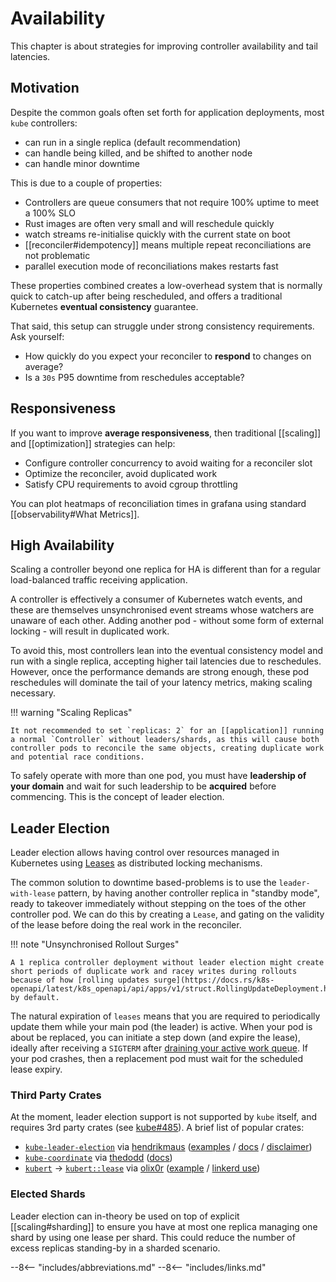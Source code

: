 # Availability

This chapter is about strategies for improving controller availability and tail latencies.

## Motivation

Despite the common goals often set forth for application deployments, most `kube` controllers:

- can run in a single replica (default recommendation)
- can handle being killed, and be shifted to another node
- can handle minor downtime

This is due to a couple of properties:

- Controllers are queue consumers that not require 100% uptime to meet a 100% SLO
- Rust images are often very small and will reschedule quickly
- watch streams re-initialise quickly with the current state on boot
- [[reconciler#idempotency]] means multiple repeat reconciliations are not problematic
- parallel execution mode of reconciliations makes restarts fast

These properties combined creates a low-overhead system that is normally quick to catch-up after being rescheduled, and offers a traditional Kubernetes __eventual consistency__ guarantee.

That said, this setup can struggle under strong consistency requirements. Ask yourself:

- How quickly do you expect your reconciler to **respond** to changes on average?
- Is a `30s` P95 downtime from reschedules acceptable?

## Responsiveness

If you want to improve __average responsiveness__, then traditional [[scaling]] and [[optimization]] strategies can help:

- Configure controller concurrency to avoid waiting for a reconciler slot
- Optimize the reconciler, avoid duplicated work
- Satisfy CPU requirements to avoid cgroup throttling

You can plot heatmaps of reconciliation times in grafana using standard [[observability#What Metrics]].

<!--TODO: can we measure time from watch event seen to watch event received by reconciler?-->

## High Availability

Scaling a controller beyond one replica for HA is different than for a regular load-balanced traffic receiving application.

A controller is effectively a consumer of Kubernetes watch events, and these are themselves unsynchronised event streams whose watchers are unaware of each other. Adding another pod - without some form of external locking - will result in duplicated work.

To avoid this, most controllers lean into the eventual consistency model and run with a single replica, accepting higher tail latencies due to reschedules. However, once the performance demands are strong enough, these pod reschedules will dominate the tail of your latency metrics, making scaling necessary.

!!! warning "Scaling Replicas"

    It not recommended to set `replicas: 2` for an [[application]] running a normal `Controller` without leaders/shards, as this will cause both controller pods to reconcile the same objects, creating duplicate work and potential race conditions.

To safely operate with more than one pod, you must have __leadership of your domain__ and wait for such leadership to be __acquired__ before commencing. This is the concept of leader election.

## Leader Election

Leader election allows having control over resources managed in Kubernetes using [Leases](https://kubernetes.io/docs/concepts/architecture/leases/) as distributed locking mechanisms.

The common solution to downtime based-problems is to use the `leader-with-lease` pattern, by having another controller replica in "standby mode", ready to takeover immediately without stepping on the toes of the other controller pod. We can do this by creating a `Lease`, and gating on the validity of the lease before doing the real work in the reconciler.

!!! note "Unsynchronised Rollout Surges"

    A 1 replica controller deployment without leader election might create short periods of duplicate work and racey writes during rollouts because of how [rolling updates surge](https://docs.rs/k8s-openapi/latest/k8s_openapi/api/apps/v1/struct.RollingUpdateDeployment.html) by default.

The natural expiration of `leases` means that you are required to periodically update them while your main pod (the leader) is active. When your pod is about be replaced, you can initiate a step down (and expire the lease), ideally after receiving a `SIGTERM` after [draining your active work queue](https://docs.rs/kube/latest/kube/runtime/struct.Controller.html#method.shutdown_on_signal). If your pod crashes, then a replacement pod must wait for the scheduled lease expiry.

### Third Party Crates

At the moment, leader election support is not supported by `kube` itself, and requires 3rd party crates (see [kube#485](https://github.com/kube-rs/kube/issues/485#issuecomment-1837386565)). A brief list of popular crates:

- [`kube-leader-election`](https://crates.io/crates/kube-leader-election/) via [hendrikmaus](https://github.com/hendrikmaus/kube-leader-election) ([examples](https://github.com/hendrikmaus/kube-leader-election/tree/master/examples) / [docs](https://docs.rs/kube-leader-election/) / [disclaimer](https://github.com/hendrikmaus/kube-leader-election?tab=readme-ov-file#kubernetes-lease-locking))
- [`kube-coordinate`](https://crates.io/crates/kube-coordinate) via [thedodd](https://github.com/thedodd/kube-coordinate) ([docs](https://docs.rs/kube-coordinate/))
- [`kubert`](https://crates.io/crates/kubert) -> [`kubert::lease`](https://docs.rs/kubert/latest/kubert/lease/index.html) via [olix0r](https://github.com/olix0r/kubert) ([example](https://github.com/olix0r/kubert/blob/main/examples/lease.rs) / [linkerd use](https://github.com/linkerd/linkerd2/blob/1f4f4d417c6d06c3bd5a372fc75064f967117886/policy-controller/src/main.rs))

<!-- OTHER ALTERNATIVES???
Know other alternatives? Feel free to raise a PR here with a new list entry.
-->

### Elected Shards

Leader election can in-theory be used on top of explicit [[scaling#sharding]] to ensure you have at most one replica managing one shard by using one lease per shard. This could reduce the number of excess replicas standing-by in a sharded scenario.

<!-- Have examples?
Feel free to raise a PR here with information.
-->

--8<-- "includes/abbreviations.md"
--8<-- "includes/links.md"
